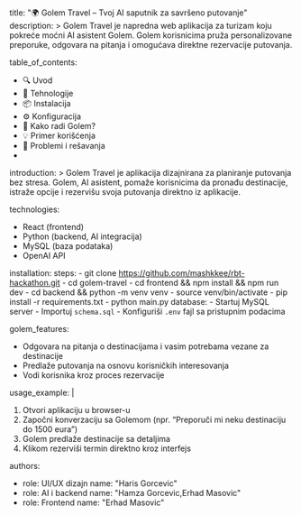 title: "🌍 Golem Travel – Tvoj AI saputnik za savršeno putovanje"
description: >
  Golem Travel je napredna web aplikacija za turizam koju pokreće moćni AI asistent Golem.
  Golem korisnicima pruža personalizovane preporuke, odgovara na pitanja i omogućava direktne rezervacije putovanja.

table_of_contents:
  - 🔍 Uvod
  - 🚀 Tehnologije
  - 📦 Instalacija
  - ⚙️ Konfiguracija
  - 🧠 Kako radi Golem?
  - 💡 Primer korišćenja
  - 🐞 Problemi i rešavanja
  - 
introduction: >
  Golem Travel je aplikacija dizajnirana za planiranje putovanja bez stresa. Golem, AI asistent, 
  pomaže korisnicima da pronađu destinacije, istraže opcije i rezervišu svoja putovanja direktno iz aplikacije.

technologies:
  - React (frontend)
  - Python (backend, AI integracija)
  - MySQL (baza podataka)
  - OpenAI API 

installation:
  steps:
    - git clone https://github.com/mashkkee/rbt-hackathon.git
    - cd golem-travel
    - cd frontend && npm install && npm run dev
    - cd backend && python -m venv venv
    - source venv/bin/activate
    - pip install -r requirements.txt
    - python main.py
  database:
    - Startuj MySQL server
    - Importuj `schema.sql`
    - Konfiguriši `.env` fajl sa pristupnim podacima

golem_features:
  - Odgovara na pitanja o destinacijama i vasim potrebama vezane za destinacije
  - Predlaže putovanja na osnovu korisničkih interesovanja
  - Vodi korisnika kroz proces rezervacije

usage_example: |
  1. Otvori aplikaciju u browser-u
  2. Započni konverzaciju sa Golemom (npr. “Preporuči mi neku destinaciju do 1500 eura”)
  3. Golem predlaže destinacije sa detaljima
  4. Klikom rezerviši termin direktno kroz interfejs


authors:
  - role: UI/UX dizajn
    name: "Haris Gorcevic"
  - role: AI i backend
    name: "Hamza Gorcevic,Erhad Masovic"
  - role: Frontend
    name: "Erhad Masovic"
  
